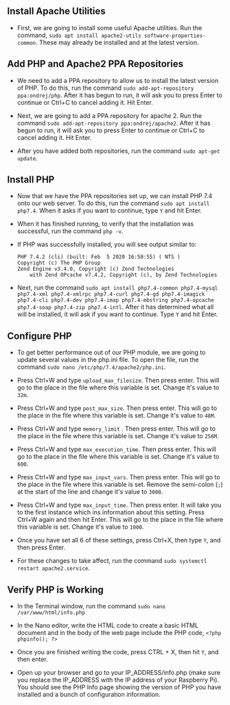 ## Install Apache Utilities

- First, we are going to install some useful Apache utilities.  Run the command, `sudo apt install apache2-utils software-properties-common`.  These may already be installed and at the latest version.

## Add PHP and Apache2 PPA Repositories

- We need to add a PPA repository to allow us to install the latest version of PHP.  To do this, run the command `sudo add-apt-repository ppa:ondrej/php`.  After it has begun to run, it will ask you to press Enter to continue or Ctrl+C to cancel adding it.  Hit Enter.

- Next, we are going to add a PPA repository for apache 2.  Run the command `sudo add-apt-repository ppa:ondrej/apache2`.  After it has begun to run, it will ask you to press Enter to continue or Ctrl+C to cancel adding it.  Hit Enter.

- After you have added both repositories, run the command `sudo apt-get update`.

## Install PHP

- Now that we have the PPA repositories set up, we can install PHP 7.4 onto our web server.  To do this, run the command `sudo apt install php7.4`.  When it asks if you want to continue, type `Y` and hit Enter.

- When it has finished running, to verify that the installation was successful, run the command `php -v`.

- If PHP was successfully installed, you will see output similar to:

  `PHP 7.4.2 (cli) (built: Feb  5 2020 16:50:55) ( NTS )`  
  `Copyright (c) The PHP Group`  
  `Zend Engine v3.4.0, Copyright (c) Zend Technologies`  
  `    with Zend OPcache v7.4.2, Copyright (c), by Zend Technologies`

- Next, run the command `sudo apt install php7.4-common php7.4-mysql php7.4-xml php7.4-xmlrpc php7.4-curl php7.4-gd php7.4-imagick php7.4-cli php7.4-dev php7.4-imap php7.4-mbstring php7.4-opcache php7.4-soap php7.4-zip php7.4-intl`. After it has determined what all will be installed, it will ask if you want to continue.  Type `Y` and hit Enter.

## Configure PHP

- To get better performance out of our PHP module, we are going to update several values in the php.ini file.  To open the file, run the command `sudo nano /etc/php/7.4/apache2/php.ini`.

- Press Ctrl+W and type `upload_max_filesize`.  Then press enter.  This will go to the place in the file where this variable is set.  Change it's value to `32m`.

- Press Ctrl+W and type `post_max_size`.  Then press enter.  This will go to the place in the file where this variable is set.  Change it's value to `48M`.

- Press Ctrl+W and type `memory_limit` .  Then press enter.  This will go to the place in the file where this variable is set.  Change it's value to `256M`.

- Press Ctrl+W and type `max_execution_time`.  Then press enter.  This will go to the place in the file where this variable is set.  Change it's value to `600`.

- Press Ctrl+W and type `max_input_vars`.  Then press enter.  This will go to the place in the file where this variable is set.  Remove the semi-colon (`;`) at the start of the line and change it's value to `3000`.

- Press Ctrl+W and type `max_input_time`.  Then press enter.  It will take you to the first instance which ins information about this setting.  Press Ctrl+W again and then hit Enter.  This will go to the place in the file where this variable is set.  Change it's value to `1000`.

- Once you have set all 6 of these settings, press Ctrl+X, then type `Y`, and then press Enter.

- For these changes to take affect, run the command `sudo systemctl restart apache2.service`.

## Verify PHP is Working

- In the Terminal window, run the command `sudo nano /var/www/html/info.php`

- In the Nano editor, write the HTML code to create a basic HTML document and in the body of the web page include the PHP code, `<?php phpinfo(); ?>`

- Once you are finished writing the code, press CTRL + X, then hit `Y`, and then enter.

- Open up your browser and go to your IP_ADDRESS/info.php (make sure you replace the IP_ADDRESS with the IP address of your Raspberry Pi).  You should see the PHP Info page showing the version of PHP you have installed and a bunch of configuration information.
